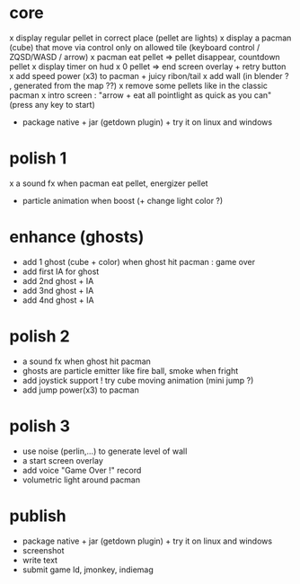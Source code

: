 # core
x display regular pellet in correct place (pellet are lights)
x display a pacman (cube) that move via control only on allowed tile (keyboard control / ZQSD/WASD / arrow)
x pacman eat pellet => pellet disappear, countdown pellet
x display timer on hud
x 0 pellet => end screen overlay + retry button
x add speed power (x3) to pacman + juicy ribon/tail
x add wall (in blender ? , generated from the map ??)
x remove some pellets like in the classic pacman
x intro screen : "arrow + eat all pointlight as quick as you can" (press any key to start)
- package native + jar (getdown plugin) + try it on linux and windows

# polish 1
x a sound fx when pacman eat pellet, energizer pellet
- particle animation when boost (+ change light color ?)

# enhance (ghosts)
- add 1 ghost (cube + color) when ghost hit pacman : game over
- add first IA for ghost
- add 2nd ghost + IA
- add 3nd ghost + IA
- add 4nd ghost + IA

# polish 2
- a sound fx when ghost hit pacman
- ghosts are particle emitter like fire ball, smoke when fright
- add joystick support
! try cube moving animation (mini jump ?)
- add jump power(x3) to pacman

# polish 3
- use noise (perlin,...) to generate level of wall
- a start screen overlay
- add voice "Game Over !" record
- volumetric light around pacman

# publish
- package native + jar (getdown plugin) + try it on linux and windows
- screenshot
- write text
- submit game ld, jmonkey, indiemag
